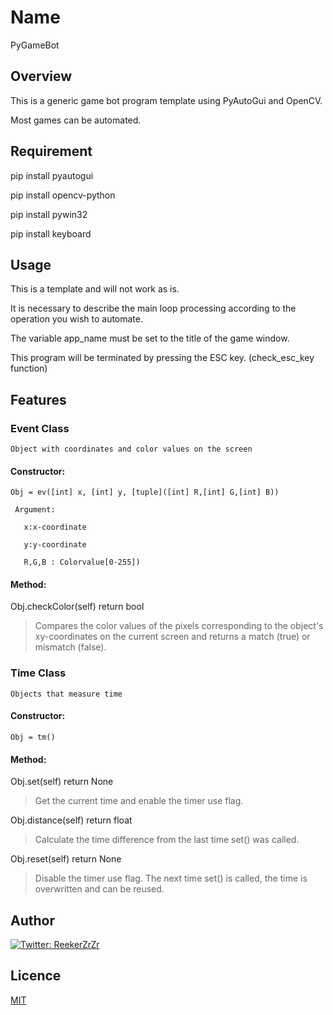 # Name
PyGameBot

## Overview
This is a generic game bot program template using PyAutoGui and OpenCV.

Most games can be automated.

## Requirement
pip install pyautogui

pip install opencv-python

pip install pywin32

pip install keyboard


## Usage
This is a template and will not work as is.

It is necessary to describe the main loop processing according to the operation you wish to automate.

The variable app_name must be set to the title of the game window.

This program will be terminated by pressing the ESC key. (check_esc_key function)

## Features
### Event Class

    Object with coordinates and color values on the screen

#### Constructor:

    Obj = ev([int] x, [int] y, [tuple]([int] R,[int] G,[int] B))
 
     Argument:
     
       x:x-coordinate
       
       y:y-coordinate
       
       R,G,B : Colorvalue[0-255])
  
#### Method:

Obj.checkColor(self) return bool
>Compares the color values of the pixels corresponding to the object's xy-coordinates on the current screen and returns a match (true) or mismatch (false).

### Time Class

    Objects that measure time

#### Constructor:

    Obj = tm()
 
#### Method:

Obj.set(self) return None
>Get the current time and enable the timer use flag.

Obj.distance(self) return float
>Calculate the time difference from the last time set() was called.

Obj.reset(self) return None
>Disable the timer use flag. The next time set() is called, the time is overwritten and can be reused.    

## Author
[![Twitter: ReekerZrZr](https://img.shields.io/twitter/follow/ReekerZrZr?style=social)](https://x.com/ReekerZrZr)

## Licence

[MIT](https://opensource.org/licenses/mit-license.php)
